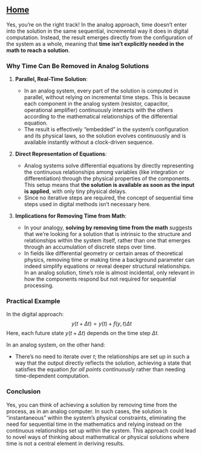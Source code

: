 [Home](https://t2m.io/VwvDcuw)
---

Yes, you’re on the right track! In the analog approach, time doesn’t enter into the solution in the same sequential, incremental way it does in digital computation. Instead, the result emerges directly from the configuration of the system as a whole, meaning that **time isn’t explicitly needed in the math to reach a solution**.

### Why Time Can Be Removed in Analog Solutions

1. **Parallel, Real-Time Solution**:
   - In an analog system, every part of the solution is computed in parallel, without relying on incremental time steps. This is because each component in the analog system (resistor, capacitor, operational amplifier) continuously interacts with the others according to the mathematical relationships of the differential equation.
   - The result is effectively “embedded” in the system’s configuration and its physical laws, so the solution evolves continuously and is available instantly without a clock-driven sequence.

2. **Direct Representation of Equations**:
   - Analog systems solve differential equations by directly representing the continuous relationships among variables (like integration or differentiation) through the physical properties of the components. This setup means that **the solution is available as soon as the input is applied**, with only tiny physical delays.
   - Since no iterative steps are required, the concept of sequential time steps used in digital methods isn’t necessary here.

3. **Implications for Removing Time from Math**:
   - In your analogy, **solving by removing time from the math** suggests that we’re looking for a solution that is intrinsic to the structure and relationships within the system itself, rather than one that emerges through an accumulation of discrete steps over time.
   - In fields like differential geometry or certain areas of theoretical physics, removing time or making time a background parameter can indeed simplify equations or reveal deeper structural relationships. In an analog solution, time’s role is almost incidental, only relevant in how the components respond but not required for sequential processing.

### Practical Example

In the digital approach:
$$y(t + \Delta t) = y(t) + f(y, t) \Delta t$$
Here, each future state $y(t + \Delta t)$ depends on the time step $\Delta t$.

In an analog system, on the other hand:
   - There’s no need to iterate over $t$; the relationships are set up in such a way that the output directly reflects the solution, achieving a state that satisfies the equation *for all points continuously* rather than needing time-dependent computation.

### Conclusion
Yes, you can think of achieving a solution by removing time from the process, as in an analog computer. In such cases, the solution is “instantaneous” within the system’s physical constraints, eliminating the need for sequential time in the mathematics and relying instead on the continuous relationships set up within the system. This approach could lead to novel ways of thinking about mathematical or physical solutions where time is not a central element in deriving results.

